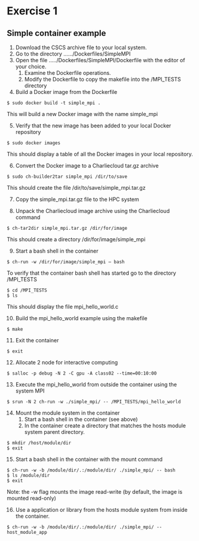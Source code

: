 # Exercise 1
## Simple container example
1.	Download the CSCS archive file to your local system.
2.	Go to the directory ……/Dockerfiles/SimpleMPI
3.	Open the file …../Dockerfiles/SimpleMPI/Dockerfile with the editor of your choice.
    1.	Examine the Dockerfile operations.
    2.	Modify the Dockerfile to copy the makefile into the /MPI_TESTS directory
4.	Build a Docker image from the Dockerfile
```
$ sudo docker build -t simple_mpi .
```
This will build a new Docker image with the name simple_mpi

5.	Verify that the new image has been added to your local Docker repository
```
$ sudo docker images
```
This should display a table of all the Docker images in your local repository.

6.	Convert the Docker image to a Charliecloud tar.gz archive
```
$ sudo ch-builder2tar simple_mpi /dir/to/save
```
This should create the file /dir/to/save/simple_mpi.tar.gz

7.	Copy the simple_mpi.tar.gz file to the HPC system

8.	Unpack the Charliecloud image archive using the Charliecloud command
```
$ ch-tar2dir simple_mpi.tar.gz /dir/for/image
```
This should create a directory /dir/for/image/simple_mpi

9.	Start a bash shell in the container
```
$ ch-run -w /dir/for/image/simple_mpi – bash
```
To verify that the container bash shell has started go to the directory /MPI_TESTS
```
$ cd /MPI_TESTS
$ ls
```
This should display the file mpi_hello_world.c

10.	Build the mpi_hello_world example using the makefile
```
$ make
```
11.	Exit the container
```
$ exit
```
12.	Allocate 2 node for interactive computing
```
$ salloc -p debug -N 2 -C gpu -A class02 --time=00:10:00
```

13.	Execute the mpi_hello_world from outside the container using the system MPI

```
$ srun -N 2 ch-run -w ./simple_mpi/ -- /MPI_TESTS/mpi_hello_world
```

14.	Mount the module system in the container
    1.	Start a bash shell in the container (see above)
    2.	In the container create a directory that matches the hosts module system parent directory.

```
$ mkdir /host/module/dir
$ exit
```

 15. Start a bash shell in the container with the mount command

```
$ ch-run -w -b /module/dir/.:/module/dir/ ./simple_mpi/ -- bash
$ ls /module/dir
$ exit
```
Note: the -w flag mounts the image read-write (by default, the image is mounted read-only)

16.	Use a application or library from the hosts module system from inside the container.
```
$ ch-run -w -b /module/dir/.:/module/dir/ ./simple_mpi/ -- host_module_app
```
